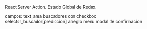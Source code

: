 React Server Action.
Estado Global de Redux.

campos:
text_area
buscadores con checkbox
selector_buscador[prediccion]
arreglo menu
modal de confirmacion